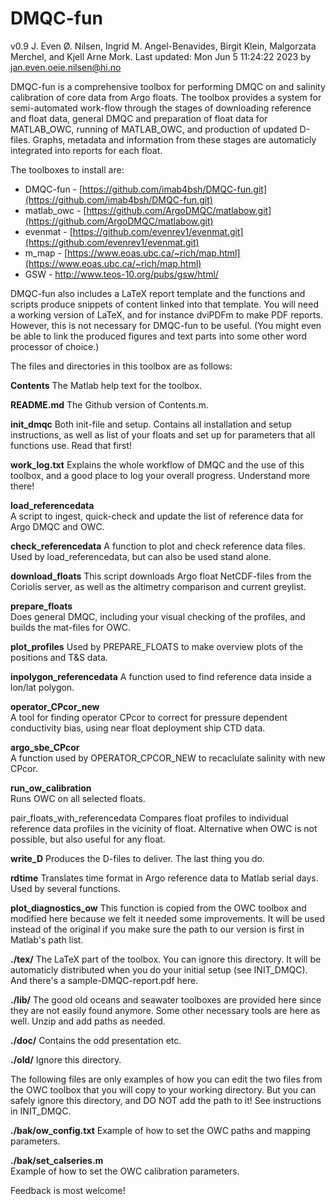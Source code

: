 # DMQC-fun
 v0.9
 J. Even Ø. Nilsen, Ingrid M. Angel-Benavides, Birgit Klein, Malgorzata Merchel, and Kjell Arne Mork.
 Last updated: Mon Jun  5 11:24:22 2023 by jan.even.oeie.nilsen@hi.no

 DMQC-fun is a comprehensive toolbox for performing DMQC on and
 salinity calibration of core data from Argo floats. The toolbox
 provides a system for semi-automated work-flow through the stages of
 downloading reference and float data, general DMQC and preparation of
 float data for MATLAB_OWC, running of MATLAB_OWC, and production of
 updated D-files. Graphs, metadata and information from these stages
 are automaticly integrated into reports for each float.

 The toolboxes to install are:
 
 - DMQC-fun - [https://github.com/imab4bsh/DMQC-fun.git](https://github.com/imab4bsh/DMQC-fun.git)
 - matlab_owc -  [https://github.com/ArgoDMQC/matlabow.git](https://github.com/ArgoDMQC/matlabow.git)
 - evenmat - [https://github.com/evenrev1/evenmat.git](https://github.com/evenrev1/evenmat.git) 
 - m_map - [https://www.eoas.ubc.ca/~rich/map.html](https://www.eoas.ubc.ca/~rich/map.html)
 - GSW - http://www.teos-10.org/pubs/gsw/html/

 DMQC-fun also includes a LaTeX report template and the functions and
 scripts produce snippets of content linked into that template. You
 will need a working version of LaTeX, and for instance dviPDFm to make
 PDF reports. However, this is not necessary for DMQC-fun to be
 useful. (You might even be able to link the produced figures and text
 parts into some other word processor of choice.)

 The files and directories in this toolbox are as follows:

**Contents**	The Matlab help text for the toolbox.

**README.md**	The Github version of Contents.m.

**init_dmqc**	Both init-file and setup. Contains all installation
		and setup instructions, as well as list of your
		floats and set up for parameters that all functions
		use. Read that first! 

**work_log.txt**	Explains the whole workflow of DMQC and the use of
		this toolbox, and a good place to log your overall
		progress. Understand more there! 

**load_referencedata**	
		A script to ingest, quick-check and update the list
		of reference data for Argo DMQC and OWC. 

**check_referencedata**	
		A function to plot and check reference data
		files. Used by load_referencedata, but can also be
		used stand alone. 

**download_floats**	
		This script downloads Argo float NetCDF-files from
		the Coriolis server, as well as the altimetry
		comparison and current greylist. 

**prepare_floats**	
		Does general DMQC, including your visual checking of
		the profiles, and builds the mat-files for OWC. 

**plot_profiles**	Used by PREPARE_FLOATS to make overview plots of the
		positions and T&S data.

**inpolygon_referencedata**	
		A function used to find	reference data inside a
		lon/lat polygon. 

**operator_CPcor_new**	
		A tool for finding operator CPcor to correct for
		pressure dependent conductivity bias, using near
		float deployment ship CTD data.

**argo_sbe_CPcor**	
		A function used by OPERATOR_CPCOR_NEW to recaclulate
		salinity with new CPcor.

**run_ow_calibration**	
		Runs OWC on all selected floats.

 pair_floats_with_referencedata
		Compares float profiles to individual reference data
		profiles in the vicinity of float. Alternative when
		OWC is not possible, but also useful for any float. 

**write_D**	Produces the D-files to deliver. The last thing you do. 

**rdtime**	Translates time format in Argo reference data
		to Matlab serial days. Used by several functions.

**plot_diagnostics_ow**	
		This function is copied from the OWC toolbox and
		modified here because we felt it needed some
		improvements. It will be used instead of the original
		if you make sure the path to our version is first in 
		Matlab's path list.

**./tex/**	The LaTeX part of the toolbox. You can ignore this
		directory. It will be automaticly distributed when
		you do your initial setup (see INIT_DMQC). And
		there's a sample-DMQC-report.pdf here.

**./lib/**	The good old oceans and seawater toolboxes are
		provided here since they are not easily found
		anymore. Some other necessary tools are here as
		well. Unzip and add paths as needed.
 
**./doc/**	Contains the odd presentation etc.

**./old/**	Ignore this directory.

 The following files are only examples of how you can edit the two
 files from the OWC toolbox that you will copy to your working
 directory. But you can safely ignore this directory, and DO NOT add
 the path to it! See instructions in INIT_DMQC.

**./bak/ow_config.txt**	
		Example of how to set the OWC paths and mapping
		parameters.  

**./bak/set_calseries.m**	
		Example of how to set the OWC calibration parameters.

 Feedback is most welcome!

